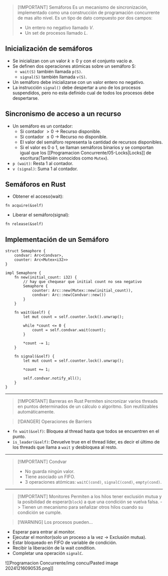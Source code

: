
> [!IMPORTANT] Semáforos
> Es un mecanismo de sincronización, implementado como una construcción de programación concurrente de mas alto nivel.
> Es un tipo de dato compuesto por dos campos:
> - Un entero no negativo llamado *V*.
> - Un set de procesos llamado *L*.

 ## Inicialización de semáforos
 - Se inicializan con un valor $k \geq 0$ y con el conjunto vacío $\emptyset$.
 - Se definen dos operaciones atómicas sobre un semáforo S:
	 - `wait(S)` también llamada `p(S)`.
	 - `signal(S)` también llamada `v(S)`.
- Un semáforo debe inicializarse con un valor entero no negativo.
- La instrucción `signal()` debe despertar a uno de los procesos suspendidos, pero no esta definido cual de todos los procesos debe despertarse.


## Sincronismo de acceso a un recurso
- Un semáforo es un contador:
	- Si contador $> 0$ -> Recurso disponible.
	- Si contador $\leq 0$  -> Recurso no disponible.
	- El valor del semáforo representa la cantidad de recursos disponibles.
	- Si el valor es 0 o 1, se llaman semáforos binarios y se comportan igual que los [[Programacion Concurrente/05-Locks|Locks]] de escritura(También conocidos como `Mutex`).
- `p (wait)`: Resta 1 al contador.
- `v (signal)`: Suma 1 al contador.

## Semáforos en Rust
- Obtener el acceso(wait):

```
fn acquire(&self)
```

- Liberar el semáforo(signal):

```
fn release(&self)
```

## Implementación de un Semáforo

	struct Semaphore {
		condvar: Arc<Condvar>,
		counter: Arc<Mutex<i32>>
	}

	impl Semaphore {
		fn new(initial_count: i32) {
			// hay que chequear que initial count no sea negativo
			Semaphore {
				counter: Arc::new(Mutex::new(initial_count)),
				condvar: Arc::new(Condvar::new())
			}
		}

		fn wait(&self) {
			let mut count = self.counter.lock().unwrap();

			while *count <= 0 {
				count = self.condvar.wait(count);
			}

			*count -= 1;
		}

		fn signal(&self) {
			let mut count = self.counter.lock().unwrap();

			*count += 1;

			self.condvar.notify_all();
		}
	}

---


> [!IMPORTANT] Barreras en Rust
> Permiten sincronizar varios threads en puntos determinados de un cálculo o algoritmo.
> Son reutilizables automáticamente.


> [!DANGER] Operaciones de Barriers
- `fn wait(&self)`: Bloquea al thread hasta que todos se encuentren en el punto.
- `is_leader(&self)`: Devuelve true en el thread líder, es decir el último de los threads que llama a `wait` y desbloquea al resto.

---

> [!IMPORTANT] Condvar
> - No guarda ningún valor.
> - Tiene asociado un FIFO.
> - 3 operaciones atómicas: `waitC(cond)`, `signalC(cond)`, `empty(cond)`.

---

> [!IMPORTANT] Monitores
> Permiten a los hilos tener exclusión mutua y la posibilidad de esperar(`block`) a que una condición se vuelva falsa. -> Tienen un mecanismo para señalizar otros hilos cuando su condición se cumple.


> [!WARNING] Los procesos pueden...
- Esperar para entrar al monitor.
- Ejecutar el monitor(solo un proceso a la vez -> Exclusión mutua).
- Estar bloqueado en FIFO de variable de condición.
- Recibir la liberación de la wait condition.
- Completar una operación `signalC`.

![[Programacion Concurrente/img concu/Pasted image 20241216090535.png]]